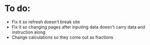 # To do:

* Fix it so refresh doesn't break site
* Fix it so changing pages after inputing data doesn't carry data and instruction along
* Change calculations so they come out as fractions
